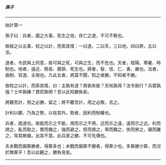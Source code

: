 

##### 孫子

* * *

始計第一

孫子曰：兵者，國之大事，死生之地，存亡之道，不可不察也。

故經之以五事，校之以計，而索其情：一曰道，二曰天，三曰地，四曰將，五曰法。

道者，令民與上同意，故可與之死，可與之生，而不危也。天者，陰陽、寒暑、時制也。地者，遠近、險易、廣狹、死生也。將者，智、信、仁、勇、嚴也。法者，曲制、官道、主用也。凡此五者，將莫不聞，知之者勝，不知者不勝。

故校之以計，而索其情，曰：主孰有道？將孰有能？天地孰得？法令孰行？兵眾孰強？士卒孰練？賞罰孰明？吾以此知勝負矣。

將聽吾計，用之必勝，留之；將不聽吾計，用之必敗，去之。

計利以聽，乃為之勢，以佐其外。勢者，因利而制權也。

兵者，詭道也。故能而示之不能，用而示之不用，近而示之遠，遠而示之近。利而誘之，亂而取之，實而備之，強而避之，怒而撓之，卑而驕之，佚而勞之，親而離之，攻其無備，出其不意。此兵家之勝，不可先傳也。

夫未戰而廟筭勝者，得筭多也；未戰而廟筭不勝者，得筭少也。多筭勝少筭，而況於無筭乎！吾以此觀之，勝負見矣。

* * *

